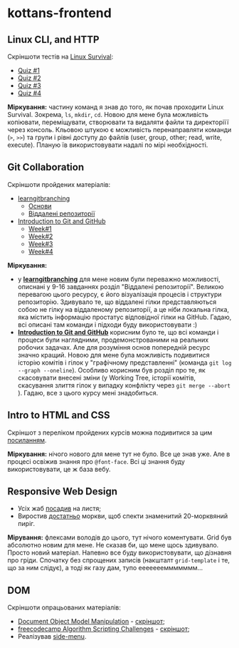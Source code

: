# kottans-frontend

## Linux CLI, and HTTP
Скріншоти тестів на [Linux Survival](https://linuxsurvival.com/linux-tutorial-introduction/):
* [Quiz #1](./task_linux_cli/Linux-Survival_Quiz-1.png)
* [Quiz #2](./task_linux_cli/Linux-Survival_Quiz-2.png)
* [Quiz #3](./task_linux_cli/Linux-Survival_Quiz-3.png)
* [Quiz #4](./task_linux_cli/Linux-Survival_Quiz-4.png)

__Міркування:__ частину команд я знав до того, як почав проходити Linux Survival. Зокрема, `ls`, `mkdir`, `cd`. Новою для мене була можливість копіювати, переміщувати, створювати та видаляти файли та директоріїї через консоль. Кльовою штукою є можливість перенаправляти команди (`>`, `>>`) та групи і рівні доступу до файлів (user, group, other; read, write, execute). Планую їв використовувати надалі по мірі необхідності.

## Git Collaboration
Скріншоти пройдених матеріалів:
* [learngitbranching](https://learngitbranching.js.org/?locale=uk)
  * [Основи](task_git_collaboration/git-branching_1.png)
  * [Віддалені репозиторії](task_git_collaboration/git-branching_2.png)
* [Introduction to Git and GitHub](https://www.coursera.org/learn/introduction-git-github/home/info)
  * [Week#1](task_git_collaboration/Introduction-to-Git-and-GitHub_1.png) 
  * [Week#2](task_git_collaboration/Introduction-to-Git-and-GitHub_2.png) 
  * [Week#3](task_git_collaboration/Introduction-to-Git-and-GitHub_3.png) 
  * [Week#4](task_git_collaboration/Introduction-to-Git-and-GitHub_4.png) 

__Міркування:__ 
* у __[learngitbranching](https://learngitbranching.js.org/?locale=uk)__ для мене новим були переважно можливості, описнані у 9-16 завданнях розділ "Віддалені репозиторії". Великою перевагою цього ресурсу, є його візуалізація процесів і структури репозиторію. Здивувало те, що віддалені гілки представляються собою не гілку на віддаленому репозиторії, а це ніби локальна гілка, яка містить інформацію простатус відповідної гілки на GitHub. Гадаю, всі описані там команди і підходи буду використовувати :)
* __[Introduction to Git and GitHub](https://www.coursera.org/learn/introduction-git-github/home/info)__ корисним було те, що всі команди і процеси були наглядними, продемонстрованими на реальних робочих задачах. Але для розуміння основ попередній ресурс значно кращий. Новою для мене була можливість подивитися історію комітів і гілок у "графічному представленні" (команда `git log --graph --oneline`). Особливо корисним був розділ про те, як скасовувати внесені зміни (у Working Tree, історії комітів, скасування злиття гілок у випадку конфлікту через `git merge --abort `). Гадаю, все з цього курсу мені знадобиться.

## Intro to HTML and CSS
Скріншот з переліком пройдених курсів можна подивитися за цим [посиланням](task_html_css_intro/learn-html-css.png).

__Міркування:__ нічого нового для мене тут не було. Все це знав уже. Але в процесі освіжив знання про `@font-face`. Всі ці знання буду використовувати, це ж база вебу.

## Responsive Web Design
+ Усіх жаб [посадив](./task_responsive_web_design/froggy.png) на листя;
+ Виростив [достатньо](./task_responsive_web_design/garden.png) моркви, щоб спекти знаменитий 20-морквяний пиріг.

__Мірування:__ флексами володів до цього, тут нічого коментувати. Grid був абсолютно новим для мене. Не сказав би, що мене щось здивувало. Просто новий матеріал. Напевно все буду використовувати, що дізнавня про гріди. Спочатку без спрощених записів (накшталт `grid-template` і те, що за ним слідує), а тоді як газу дам, тупо еееееееммммммм...

## DOM
Скріншоти опрацьованих матеріалів:
+ [Document Object Model Manipulation](https://www.coursera.org/learn/html-css-javascript-for-web-developers/home/week/5) - [скріншот](./task_js_dom/dom-manipulation.png);
+ [freecodecamp Algorithm Scripting Challenges](https://learn.freecodecamp.org/javascript-algorithms-and-data-structures/intermediate-algorithm-scripting) - [скріншот](./task_js_dom/algorithm-scripting-challenges.png);
+ Реалізував [side-menu](https://ivan-chukhalo.github.io/Kottans_side-menu/).